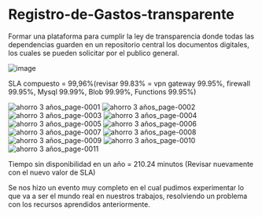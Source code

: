 # Registro-de-Gastos-transparente
Formar una plataforma para cumplir la ley de transparencia donde todas las dependencias guarden en un repositorio central los documentos digitales, los cuales se pueden solicitar por el publico general. 


![image](https://user-images.githubusercontent.com/86860451/127765285-cc52f3de-5eaf-4d0b-bafa-c6adc0b1ce7b.png)

SLA compuesto = 99,96%(revisar 99.83% = vpn gateway 99.95%, firewall 99.95%, Mysql 99.99%, Blob 99.99%, Functions 99.95%)

![ahorro 3 años_page-0001](https://user-images.githubusercontent.com/86860451/127763807-c414847c-9f59-4ea1-b740-25957def5425.jpg)
![ahorro 3 años_page-0002](https://user-images.githubusercontent.com/86860451/127763814-0c0645d7-c1ad-4ece-a129-b86a7e9e18be.jpg)
![ahorro 3 años_page-0003](https://user-images.githubusercontent.com/86860451/127763838-cea99f03-faff-409d-a03d-d644a815ca30.jpg)
![ahorro 3 años_page-0004](https://user-images.githubusercontent.com/86860451/127763840-983afd59-63bf-4bc3-a8be-619e66dfd558.jpg)
![ahorro 3 años_page-0005](https://user-images.githubusercontent.com/86860451/127763845-abf5be45-0591-4d7c-9541-d901093d2564.jpg)
![ahorro 3 años_page-0006](https://user-images.githubusercontent.com/86860451/127763849-556b89ac-99bd-4f6f-96bc-03da58e6208f.jpg)
![ahorro 3 años_page-0007](https://user-images.githubusercontent.com/86860451/127763855-165338fe-fbe6-4671-a323-5400c87768c3.jpg)
![ahorro 3 años_page-0008](https://user-images.githubusercontent.com/86860451/127763857-8329181b-40ad-4151-8843-c1296e06dff9.jpg)
![ahorro 3 años_page-0009](https://user-images.githubusercontent.com/86860451/127763861-78a0aa4d-2cbf-40ec-9ad7-458395be5ebe.jpg)
![ahorro 3 años_page-0010](https://user-images.githubusercontent.com/86860451/127763863-d3b8a476-19da-4582-85a0-15897050789a.jpg)
![ahorro 3 años_page-0011](https://user-images.githubusercontent.com/86860451/127763867-af672afc-c591-4293-b416-26fe2ae099e7.jpg)


Tiempo sin disponibilidad en un año = 210.24 minutos (Revisar nuevamente con el nuevo valor de SLA)

Se nos hizo un evento muy completo en el cual pudimos experimentar lo que va a  ser el mundo real en nuestros trabajos, resolviendo un problema con los recursos aprendidos anteriormente.
